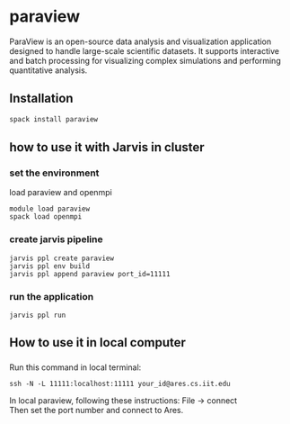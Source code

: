# paraview 


ParaView is an open-source data analysis and visualization application designed to handle large-scale scientific datasets. It supports interactive and batch processing for visualizing complex simulations and performing quantitative analysis.

## Installation

```bash
spack install paraview
```

## how to use it with Jarvis in cluster

### set the environment
load paraview and openmpi
```
module load paraview
spack load openmpi

```
### create jarvis pipeline
```
jarvis ppl create paraview
jarvis ppl env build
jarvis ppl append paraview port_id=11111
```

### run the application
```
jarvis ppl run
```

## How to use it in local computer 
###
Run this command in local terminal:
```
ssh -N -L 11111:localhost:11111 your_id@ares.cs.iit.edu
```
In local paraview, following these instructions:
File -> connect </br>
Then set the port number and connect to Ares.  